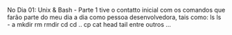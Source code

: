 No Dia 01: Unix & Bash - Parte 1 tive o contatto inicial com os comandos que farão parte do meu dia a dia como pessoa desenvolvedora, tais como:
ls 
ls - a 
mkdir 
rm 
rmdir 
cd 
cd ..
cp 
cat 
head 
tail 
entre outros ...

